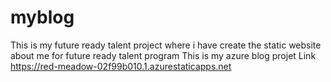 # myblog
This is my future ready talent project where i have create the static website about me for future ready talent program
This is my azure blog projet Link https://red-meadow-02f99b010.1.azurestaticapps.net
